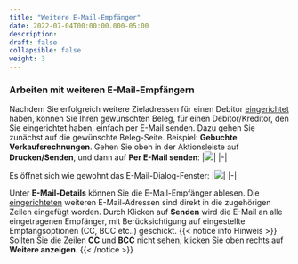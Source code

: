 ```yaml
---
title: "Weitere E-Mail-Empfänger"
date: 2022-07-04T00:00:00.000-05:00
description: 
draft: false
collapsible: false
weight: 3
---
```

### Arbeiten mit weiteren E-Mail-Empfängern

Nachdem Sie erfolgreich weitere Zieladressen für einen Debitor [eingerichtet](/de-de/apps/addressee-control/first-steps/setup/further_targets) haben, können Sie Ihren gewünschten Beleg, für einen Debitor/Kreditor, den Sie eingerichtet haben, einfach per E-Mail senden.
Dazu gehen Sie zunächst auf die gewünschte Beleg-Seite.
Beispiel: **Gebuchte Verkaufsrechnungen**.
Gehen Sie oben in der Aktionsleiste auf **Drucken/Senden**, und dann auf **Per E-Mail senden**:
|![](images/apps/Addresse_Control/Beleg_per_email_senden.png)|
|-|

Es öffnet sich wie gewohnt das E-Mail-Dialog-Fenster:
|![](images/apps/Addresse_Control/Mail_Dialog_Mehrere_Empfaenger.png)|
|-|

Unter **E-Mail-Details** können Sie die E-Mail-Empfänger ablesen.
Die [eingerichteten](/de-de/apps/addressee-control/first-steps/setup/further_targets) weiteren E-Mail-Adressen sind direkt in die zugehörigen Zeilen eingefügt worden.
Durch Klicken auf **Senden** wird die E-Mail an alle eingetragenen Empfänger, mit Berücksichtigung auf eingestellte Empfangsoptionen (CC, BCC etc..) geschickt.
{{< notice info Hinweis >}}
Sollten Sie die Zeilen **CC** und **BCC** nicht sehen, klicken Sie oben rechts auf **Weitere anzeigen**.
{{< /notice >}}
